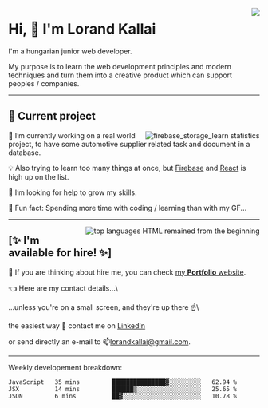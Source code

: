 <a href="https://github.com/kpeti515/"><img src="https://github-readme-stats.vercel.app/api?username=kpeti515&show_icons=true&count_private=true" align="right" /></a>

# Hi, 👋 I'm Lorand Kallai

I'm a hungarian junior web developer.

My purpose is to learn the web development principles and modern techniques and turn them into a creative product which can support peoples / companies.

---

## 🚧 Current project
<a href="https://github.com/kpeti515/fb_storeage_learn"><img src="https://github-readme-stats.vercel.app/api/pin/?username=kpeti515&repo=fb_storeage_learn" alt="firebase_storage_learn statistics" align="right"></a>
🔭 I’m currently working on a real world project, to have some automotive supplier related task and document in  a database.

💡 Also trying to learn too many things at once, but [Firebase](https://firebase.google.com/) and [React](https://reactjs.org/) is high up on the list.

🤔 I’m looking for help to grow my skills.

💙 Fun fact: Spending more time with coding / learning than with my GF...

---
<a href="https://github.com/kpeti515/"><img src="https://github-readme-stats.vercel.app/api/top-langs/?username=kpeti515&hide=asp&layout=compac" alt="top languages HTML remained from the beginning" align="right" /></a>
## [✨ I'm available for hire! ✨]

👯 If you are thinking about hire me, you can check [my **Portfolio** website](https://kpeti515.github.io/).

👈 Here are my contact details...\

...unless you're on a small screen, and they're up there ☝️\

the easiest way 💬 contact me on [LinkedIn](https://www.linkedin.com/in/lorand-kallai-67747b183/) 

or send directly an e-mail to 📫<lorandkallai@gmail.com>.

---

Weekly developement breakdown:
<!--START_SECTION:waka-->
```text
JavaScript   35 mins         ███████████████▓░░░░░░░░░   62.94 % 
JSX          14 mins         ██████▒░░░░░░░░░░░░░░░░░░   25.65 % 
JSON         6 mins          ██▓░░░░░░░░░░░░░░░░░░░░░░   10.78 % 
```
<!--END_SECTION:waka-->
